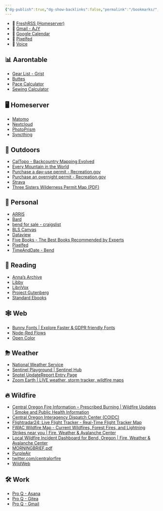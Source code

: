 ```yaml
---
{"dg-publish":true,"dg-show-backlinks":false,"permalink":"/bookmarks/","dgShowBacklinks":false,"dgPassFrontmatter":true}
---
```



* 📌 [FreshRSS (Homeserver)](https://hs.ajy.co/reader/i/)
* 📌 [Gmail - AJY](https://mail.google.com/mail/u/1/)
* 📌 [Google Calendar](https://calendar.google.com/calendar/u/0/r?pli=1)
* 📌 [Pixelfed](https://pixelfed.social/i/web)
* 📌 [Voice](https://voice.google.com/u/0/messages)

## 📊 Aarontable

* [Gear List - Grist](https://docs.getgrist.com/7Q4c8BfaPihH/Gear-List/p/1)
* [Buttes](https://docs.google.com/spreadsheets/d/1wi1E6dDCtwnghdwCxNaZSyrY6vuSygjkDUmX-YkCplM/edit#gid=0)
* [Pace Calculator](https://docs.google.com/spreadsheets/d/1UqTg4FQEOUkAqtetSEt-zcskdmXjwcFmItngiJRIUm0/edit#gid=0)
* [Sewing Calculator](https://docs.google.com/spreadsheets/d/1GMI_w_bTGRCVBmLmUaO316l-YjUyKxto72saeMuHm0k/edit#gid=0)

## 🖥 Homeserver

* [Matomo](https://hs.ajy.co/matomo/)
* [Nextcloud](https://hs.ajy.co/nextcloud/index.php/apps/dashboard/)
* [PhotoPrism](https://photoprism.ajy.co/)
* [Syncthing](http://localhost:8384/)

## 🌄 Outdoors

* [CalTopo - Backcountry Mapping Evolved](https://caltopo.com/map.html)
* [Every Mountain in the World](http://everymountainintheworld.com/)
* [Purchase a day-use permit - Recreation.gov](https://www.recreation.gov/ticket/facility/300009)
* [Purchase an overnight permit - Recreation.gov](https://www.recreation.gov/permits/4675311)
* [Strava](https://www.strava.com/dashboard)
* [Three Sisters Wilderness Permit Map (PDF)](https://www.fs.usda.gov/Internet/FSE_DOCUMENTS/fseprd899716.pdf)

## 🤪 Personal

* [ARRIS](http://192.168.0.1/login.php)
* [‎Bard](https://bard.google.com/)
* [bend for sale - craigslist](https://bend.craigslist.org/search/sss?excats=20-24-24-1-50-1-2-2-21-1-14-1-2-1-4-4-10-8-1-1-1-1-1-1-1-1-3-1-1-1-4-1)
* [BLS Canvas](https://bls.instructure.com/)
* [Dataview](https://blacksmithgu.github.io/obsidian-dataview/)
* [Five Books - The Best Books Recommended by Experts](https://fivebooks.com/)
* [Pixelfed](https://pixelfed.social/i/web)
* [TimeAndDate - Bend](https://www.timeanddate.com/worldclock/usa/bend)

## 📘 Reading

* [Anna’s Archive](https://annas-archive.org/search?lang=en&content=&ext=epub&sort=&q=)
* [Libby](https://libbyapp.com/shelf)
* [LibriVox](https://librivox.org/)
* [Project Gutenberg](https://www.gutenberg.org/)
* [Standard Ebooks](https://standardebooks.org/)

## 🕸 Web

* [Bunny Fonts | Explore Faster & GDPR friendly Fonts](https://fonts.bunny.net/)
* [Node-Red Flows](https://flows.nodered.org/)
* [Open Color](https://yeun.github.io/open-color/)

## ⛈ Weather

* [National Weather Service](https://forecast.weather.gov/MapClick.php?lat=44.03489688686292&lon=-121.5152907371521)
* [Sentinel Playground | Sentinel Hub](https://apps.sentinel-hub.com/sentinel-playground/?source=S2L2A&lat=44.05675188852766&lng=-121.50398254394531&zoom=12&preset=1_TRUE_COLOR&layers=B01,B02,B03&maxcc=58&gain=1.0&gamma=1.0&atmFilter=&showDates=false)
* [Snotel UpdateReport Entry Page](https://wcc.sc.egov.usda.gov/reports/SelectUpdateReport.html)
* [Zoom Earth | LIVE weather, storm tracker, wildfire maps](https://zoom.earth/#view=44.08493,-121.39793,9z/map=live/overlays=heat,fires,wind,radar:off)

## 🔥 Wildfire

* [Central Oregon Fire Information – Prescribed Burning | Wildfire Updates | Smoke and Public Health Information](https://www.centraloregonfire.org/)
* [Central Oregon Interagency Dispatch Center (COIDC)](https://gacc.nifc.gov/nwcc/districts/COIDC/)
* [Flightradar24: Live Flight Tracker - Real-Time Flight Tracker Map](https://www.flightradar24.com/44.04,-121.59/11)
* [FWAC Wildfire Map - Current Wildfires, Forest Fires, and Lightning Strikes near you | Fire, Weather & Avalanche Center](https://www.fireweatheravalanche.org/fire/)
* [Local Wildfire Incident Dashboard for Bend, Oregon | Fire, Weather & Avalanche Center](https://www.fireweatheravalanche.org/wildfires/dashboard/local/oregon/bend)
* [MORNINGBRIEF.pdf](https://gacc.nifc.gov/nwcc/content/products/intelligence/MORNINGBRIEF.pdf)
* [PurpleAir](https://map.purpleair.com/1/i/lt/mAQI/a10/p604800/cC5#10.5/44.0353/-121.4749)
* [twitter.com/centralorfire](https://twitter.com/centralorfire)
* [WildWeb](https://www.wildwebe.net/?dc_name=ORCOC)

## 🛠 Work

* [Pro Q - Asana](https://app.asana.com/0/home/17941980459425)
* [Pro Q - Gitea](https://aaron.proqsolutions.com/git)
* [Pro Q - Gmail](https://mail.google.com/mail/u/2/)
